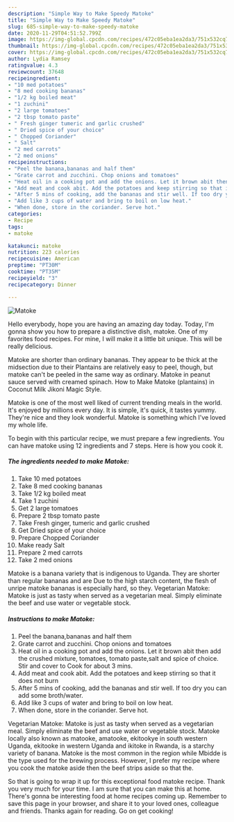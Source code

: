 ```yaml
---
description: "Simple Way to Make Speedy Matoke"
title: "Simple Way to Make Speedy Matoke"
slug: 685-simple-way-to-make-speedy-matoke
date: 2020-11-29T04:51:52.799Z
image: https://img-global.cpcdn.com/recipes/472c05eba1ea2da3/751x532cq70/matoke-recipe-main-photo.jpg
thumbnail: https://img-global.cpcdn.com/recipes/472c05eba1ea2da3/751x532cq70/matoke-recipe-main-photo.jpg
cover: https://img-global.cpcdn.com/recipes/472c05eba1ea2da3/751x532cq70/matoke-recipe-main-photo.jpg
author: Lydia Ramsey
ratingvalue: 4.3
reviewcount: 37648
recipeingredient:
- "10 med potatoes"
- "8 med cooking bananas"
- "1/2 kg boiled meat"
- "1 zuchini"
- "2 large tomatoes"
- "2 tbsp tomato paste"
- " Fresh ginger tumeric and garlic crushed"
- " Dried spice of your choice"
- " Chopped Coriander"
- " Salt"
- "2 med carrots"
- "2 med onions"
recipeinstructions:
- "Peel the banana,bananas and half them"
- "Grate carrot and zucchini. Chop onions and tomatoes"
- "Heat oil in a cooking pot and add the onions. Let it brown abit then add the crushed mixture, tomatoes, tomato paste,salt and spice of choice. Stir and cover to Cook for about 3 mins."
- "Add meat and cook abit. Add the potatoes and keep stirring so that it does not burn"
- "After 5 mins of cooking, add the bananas and stir well. If too dry you can add some broth/water."
- "Add like 3 cups of water and bring to boil on low heat."
- "When done, store in the coriander. Serve hot."
categories:
- Recipe
tags:
- matoke

katakunci: matoke 
nutrition: 223 calories
recipecuisine: American
preptime: "PT30M"
cooktime: "PT35M"
recipeyield: "3"
recipecategory: Dinner

---
```



![Matoke](https://img-global.cpcdn.com/recipes/472c05eba1ea2da3/751x532cq70/matoke-recipe-main-photo.jpg)

Hello everybody, hope you are having an amazing day today. Today, I'm gonna show you how to prepare a distinctive dish, matoke. One of my favorites food recipes. For mine, I will make it a little bit unique. This will be really delicious.

Matoke are shorter than ordinary bananas. They appear to be thick at the midsection due to their Plantains are relatively easy to peel, though, but matoke can&#39;t be peeled in the same way as ordinary. Matoke in peanut sauce served with creamed spinach. How to Make Matoke (plantains) in Coconut Milk Jikoni Magic Style.

Matoke is one of the most well liked of current trending meals in the world. It's enjoyed by millions every day. It is simple, it's quick, it tastes yummy. They're nice and they look wonderful. Matoke is something which I've loved my whole life.


To begin with this particular recipe, we must prepare a few ingredients. You can have matoke using 12 ingredients and 7 steps. Here is how you cook it.

<!--inarticleads1-->

##### The ingredients needed to make Matoke:

1. Take 10 med potatoes
1. Take 8 med cooking bananas
1. Take 1/2 kg boiled meat
1. Take 1 zuchini
1. Get 2 large tomatoes
1. Prepare 2 tbsp tomato paste
1. Take  Fresh ginger, tumeric and garlic crushed
1. Get  Dried spice of your choice
1. Prepare  Chopped Coriander
1. Make ready  Salt
1. Prepare 2 med carrots
1. Take 2 med onions


Matoke is a banana variety that is indigenous to Uganda. They are shorter than regular bananas and are Due to the high starch content, the flesh of unripe matoke bananas is especially hard, so they. Vegetarian Matoke: Matoke is just as tasty when served as a vegetarian meal. Simply eliminate the beef and use water or vegetable stock. 

<!--inarticleads2-->

##### Instructions to make Matoke:

1. Peel the banana,bananas and half them
1. Grate carrot and zucchini. Chop onions and tomatoes
1. Heat oil in a cooking pot and add the onions. Let it brown abit then add the crushed mixture, tomatoes, tomato paste,salt and spice of choice. Stir and cover to Cook for about 3 mins.
1. Add meat and cook abit. Add the potatoes and keep stirring so that it does not burn
1. After 5 mins of cooking, add the bananas and stir well. If too dry you can add some broth/water.
1. Add like 3 cups of water and bring to boil on low heat.
1. When done, store in the coriander. Serve hot.


Vegetarian Matoke: Matoke is just as tasty when served as a vegetarian meal. Simply eliminate the beef and use water or vegetable stock. Matoke locally also known as matooke, amatooke, ekitookye in south western Uganda, ekitooke in western Uganda and ikitoke in Rwanda, is a starchy variety of banana. Matoke is the most common in the region while Mbidde is the type used for the brewing process. However, I prefer my recipe where you cook the matoke aside then the beef strips aside so that the. 

So that is going to wrap it up for this exceptional food matoke recipe. Thank you very much for your time. I am sure that you can make this at home. There's gonna be interesting food at home recipes coming up. Remember to save this page in your browser, and share it to your loved ones, colleague and friends. Thanks again for reading. Go on get cooking!
